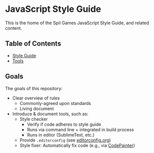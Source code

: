 # JavaScript Style Guide

This is the home of the Spil Games JavaScript Style Guide, and related content.

## Table of Contents

- [Style Guide](STYLE-GUIDE.md)
- [Tools](TOOLS.md)

## Goals

The goals of this repository:

- Clear overview of rules
    - Commonly-agreed upon standards
    - Living document
- Introduce & document tools, such as:
    - Style checker
        - Verify if code adheres to style guide
        - Runs via command line + integrated in build process
        - Runs in editor (SublimeText, etc.)
    - Provide `.editorconfig` (see [editorconfig.org](http://editorconfig.org))
    - Style fixer: Automatically fix code (e.g., via [CodePainter](https://github.com/fawek/codepainter))
